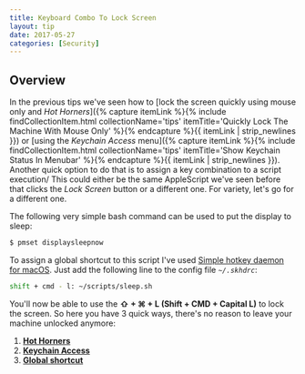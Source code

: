 ```yaml
---
title: Keyboard Combo To Lock Screen
layout: tip
date: 2017-05-27
categories: [Security]
---
```


## Overview
   In the previous tips we've seen how to [lock the screen quickly using mouse only and _Hot Horners_]({% capture itemLink %}{% include findCollectionItem.html collectionName='tips' itemTitle='Quickly Lock The Machine With Mouse Only' %}{% endcapture %}{{ itemLink | strip_newlines }}) or [using the _Keychain Access_ menu]({% capture itemLink %}{% include findCollectionItem.html collectionName='tips' itemTitle='Show Keychain Status In Menubar' %}{% endcapture %}{{ itemLink | strip_newlines }}). Another quick option to do that is to assign a key combination to a script execution/ This could either be the same AppleScript we've seen before that clicks the _Lock Screen_ button or a different one. For variety, let's go for a different one.

The following very simple bash command can be used to put the display to sleep:
```bash
$ pmset displaysleepnow
```


To assign a global shortcut to this script I've used [Simple hotkey daemon for macOS](https://github.com/koekeishiya/skhd). Just add the following line to the config file _```~/.skhdrc```_:
```bash
shift + cmd - l: ~/scripts/sleep.sh
````

You'll now be able to use the **⇧ +  ⌘ + L (Shift + CMD + Capital L)** to lock the screen. So here you have 3 quick ways, there's no reason to leave your machine unlocked anymore:

1. [**Hot Horners**](http://craftware.xyz/tips/Lock-machine-gestures.html)
2. [**Keychain Access**](http://craftware.xyz/tips/Keychain-status-menubar.html)
3. [**Global shortcut**](http://craftware.xyz/tips/Automator-lock-screen.html)
